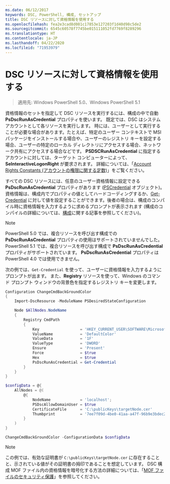 ```yaml
---
ms.date: 06/12/2017
keywords: DSC, PowerShell, 構成, セットアップ
title: DSC リソースに対して資格情報を使用する
ms.openlocfilehash: fea2e3cad8d081c17853e127203f1d40d98c5de2
ms.sourcegitcommit: 6545c60578f7745be015111052fd7769f8289296
ms.translationtype: HT
ms.contentlocale: ja-JP
ms.lasthandoff: 04/22/2020
ms.locfileid: "71953979"
---
```

# <a name="use-credentials-with-dsc-resources"></a>DSC リソースに対して資格情報を使用する

> 適用先: Windows PowerShell 5.0、Windows PowerShell 5.1

資格情報のセットを指定して DSC リソースを実行するには、構成の中で自動 **PsDscRunAsCredential** プロパティを使います。 既定では、DSC はシステム アカウントとして各リソースを実行します。 時には、ユーザーとして実行することが必要な場合があります。たとえば、特定のユーザー コンテキストで MSI パッケージをインストールする場合や、ユーザーのレジストリ キーを設定する場合、ユーザーの特定のローカル ディレクトリにアクセスする場合、ネットワーク共有にアクセスする場合などです。 **PSDSCRunAsCredential** に指定するアカウントに対しては、ターゲット コンピューターによって、**SeInteractiveLogonRight** が要求されます。 詳細については、「[Account Rights Constants (アカウントの権限に関する定数)](/windows/desktop/secauthz/account-rights-constants)」をご覧ください。

すべての DSC リソースには、任意のユーザー資格情報に設定できる **PsDscRunAsCredential** プロパティがあります ([PSCredential](/dotnet/api/system.management.automation.pscredential) オブジェクト)。 資格情報は、構成内でプロパティの値としてハードコーディングするか、[Get-Credential](/powershell/module/Microsoft.PowerShell.Security/Get-Credential) に対して値を設定することができます。後者の場合は、構成のコンパイル時に資格情報を入力するように求めるプロンプトが表示されます (構成のコンパイルの詳細については、[構成](configurations.md)に関する記事を参照してください)。

> [!NOTE]
> PowerShell 5.0 では、複合リソースを呼び出す構成での **PsDscRunAsCredential** プロパティの使用はサポートされていませんでした。 PowerShell 5.1 では、複合リソースを呼び出す構成で **PsDscRunAsCredential** プロパティがサポートされています。 **PsDscRunAsCredential** プロパティは PowerShell 4.0 では使用できません。

次の例では、`Get-Credential` を使って、ユーザーに資格情報を入力するようにプロンプトが出ます。 また、**Registry** リソースを使って、Windows のコマンド プロンプト ウィンドウの背景色を指定するレジストリ キーを変更します。

```powershell
Configuration ChangeCmdBackGroundColor
{
    Import-DscResource -ModuleName PSDesiredStateConfiguration

    Node $AllNodes.NodeName
    {
        Registry CmdPath
        {
            Key                  = 'HKEY_CURRENT_USER\SOFTWARE\Microsoft\Command Processor'
            ValueName            = 'DefaultColor'
            ValueData            = '1F'
            ValueType            = 'DWORD'
            Ensure               = 'Present'
            Force                = $true
            Hex                  = $true
            PsDscRunAsCredential = Get-Credential
        }
    }
}

$configData = @{
    AllNodes = @(
        @{
            NodeName             = 'localhost';
            PSDscAllowDomainUser = $true
            CertificateFile      = 'C:\publicKeys\targetNode.cer'
            Thumbprint           = '7ee7f09d-4be0-41aa-a47f-96b9e3bdec25'
        }
    )
}

ChangeCmdBackGroundColor -ConfigurationData $configData
```

> [!NOTE]
> この例では、有効な証明書が `C:\publicKeys\targetNode.cer` に存在することと、示されている値がその証明書の拇印であることを想定しています。 DSC 構成 MOF ファイル内の資格情報を暗号化する方法の詳細については、「[MOF ファイルのセキュリティ保護](../pull-server/secureMOF.md)」を参照してください。
